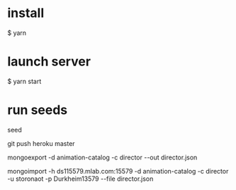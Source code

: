 # install 
$ yarn

# launch server
$ yarn start

# run seeds
seed



git push heroku master

mongoexport -d animation-catalog -c director --out director.json

mongoimport -h ds115579.mlab.com:15579 -d animation-catalog -c director -u storonaot -p Durkheim13579 --file director.json